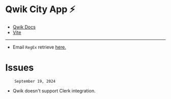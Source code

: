 # Qwik City App ⚡️

- [Qwik Docs](https://qwik.dev/)
- [Vite](https://vitejs.dev/)

---

- Email `RegEx` retrieve [here.](https://emailregex.com/)

# Issues

        September 19, 2024

- Qwik doesn't support Clerk integration.
